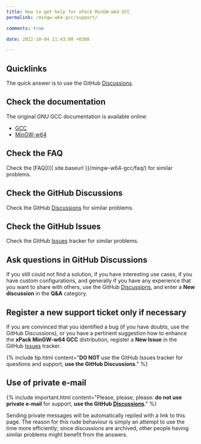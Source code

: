 ```yaml
---
title: How to get help for xPack MinGW-w64 GCC
permalink: /mingw-w64-gcc/support/

comments: true

date: 2022-10-04 11:43:00 +0300

---
```


## Quicklinks

The quick answer is to use the GitHub
[Discussions](https://github.com/xpack-dev-tools/mingw-w64-gcc-xpack/discussions/).

## Check the documentation

The original GNU GCC documentation is available online:

- [GCC](https://gcc.gnu.org/onlinedocs/)
- [MinGW-w64](https://www.mingw-w64.org/docs/overview/)

## Check the FAQ

Check the [FAQ]({{ site.baseurl }}/mingw-w64-gcc/faq/)
for similar problems.

## Check the GitHub Discussions

Check the GitHub [Discussions](https://github.com/xpack-dev-tools/mingw-w64-gcc-xpack/discussions/) for
similar problems.

## Check the GitHub Issues

Check the GitHub
[Issues](https://github.com/xpack-dev-tools/mingw-w64-gcc-xpack/issues/)
tracker for similar problems.

## Ask questions in GitHub Discussions

If you still could not find a solution, if you have interesting use
cases, if you have custom configurations, and generally if you have
any experience that you want to share with others, use the GitHub
[Discussions](https://github.com/xpack-dev-tools/mingw-w64-gcc-xpack/discussions/),
and enter a **New discussion** in the **Q&A** category.

## Register a new support ticket only if necessary

If you are convinced that you identified a bug (if you have doubts,
use the GitHub Discussions),
or you have a pertinent suggestion how to enhance the **xPack MinGW-w64 GCC**
distribution, register a **New Issue** in the GitHub
[Issues](https://github.com/xpack-dev-tools/mingw-w64-gcc-xpack/issues/)
tracker.

{% include tip.html content="**DO NOT** use the GitHub Issues tracker
for questions and support, **use the GitHub Discussions**." %}

## Use of private e-mail

{% include important.html content="Please, please, please: **do not use
private e-mail** for support, **use the GitHub
[Discussions](https://github.com/xpack-dev-tools/mingw-w64-gcc-xpack/discussions/)**." %}

Sending private messages will be automatically replied with
a link to this page.
The reason for this rude behaviour is simply an attempt to use
the time more efficiently; since discussions are archived, other people
having similar problems might benefit from the answers.
